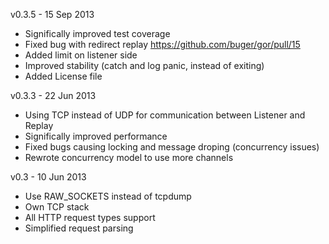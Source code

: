 v0.3.5 - 15 Sep 2013
* Significally improved test coverage
* Fixed bug with redirect replay https://github.com/buger/gor/pull/15
* Added limit on listener side
* Improved stability (catch and log panic, instead of exiting)
* Added License file

v0.3.3 - 22 Jun 2013
* Using TCP instead of UDP for communication between Listener and Replay
* Significally improved performance
* Fixed bugs causing locking and message droping (concurrency issues)
* Rewrote concurrency model to use more channels

v0.3 - 10 Jun 2013
* Use RAW_SOCKETS instead of tcpdump
* Own TCP stack
* All HTTP request types support
* Simplified request parsing
